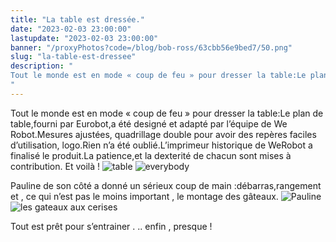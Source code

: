 ```yaml
---
title: "La table est dressée."
date: "2023-02-03 23:00:00"
lastupdate: "2023-02-03 23:00:00"
banner: "/proxyPhotos?code=/blog/bob-ross/63cbb56e9bed7/50.png"
slug: "la-table-est-dressee"
description: " 
Tout le monde est en mode « coup de feu » pour dresser la table:Le plan de table,fourni par Eurobot,a été designé et adapté par l’équipe de W
"
---
```

Tout le monde est en mode « coup de feu » pour dresser la table:Le plan de table,fourni par Eurobot,a été designé et adapté par l’équipe de We Robot.Mesures ajustées, quadrillage double pour avoir des repères faciles d’utilisation, logo.Rien n’a été oublié.L’imprimeur historique de WeRobot a finalisé le produit.La patience,et la dexterité de chacun sont mises à contribution.
Et voilà !
![table](/proxyPhotos?code=/blog/bob-ross/63cbb52d3e23a/75.jpg)
![everybody](/proxyPhotos?code=/blog/bob-ross/63cbb5236ef3e/75.jpg)

Pauline de son côté a donné un sérieux coup de main :débarras,rangement et , ce qui n’est pas le moins important , le montage des gâteaux.
![Pauline](/proxyPhotos?code=/blog/bob-ross/63cbb5642af86/75.jpg)
![les gateaux aux cerises ](/proxyPhotos?code=/blog/bob-ross/63cbb5d59ea7c/75.jpg)

Tout est prêt pour s’entrainer . .. enfin , presque !


    